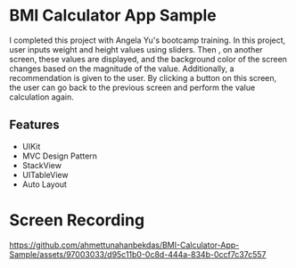 # BMI Calculator App Sample

I completed this project with Angela Yu's bootcamp training. In this project, user inputs weight and height values using sliders. Then
, on another screen, these values are displayed, and the background color of the screen changes based on the magnitude of the value. 
Additionally, a recommendation is given to the user.
By clicking a button on this screen, the user can go back to the previous screen and perform the value calculation again.

## Features

- UIKit
- MVC Design Pattern
- StackView
- UITableView
- Auto Layout

# Screen Recording

https://github.com/ahmettunahanbekdas/BMI-Calculator-App-Sample/assets/97003033/d95c11b0-0c8d-444a-834b-0ccf7c37c557
